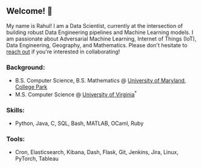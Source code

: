 ## Welcome! :wave:

My name is Rahul! I am a Data Scientist, currently at the intersection of building robust Data Engineering pipelines and Machine Learning models. I am passionate about Adversarial Machine Learning, Internet of Things (IoT), Data Engineering, Geography, and Mathematics. Please don't hesitate to [reach out](mailto:dqb5ty@virginia.edu) if you're interested in collaborating!

### Background:
- B.S. Computer Science, B.S. Mathematics @ [University of Maryland, College Park](https://umd.edu/)
- M.S. Computer Science @ [University of Virginia](https://www.virginia.edu/)<sup>*</sup>

### Skills:
- Python, Java, C, SQL, Bash, MATLAB, OCaml, Ruby 

### Tools:
- Cron, Elasticsearch, Kibana, Dash, Flask, Git, Jenkins, Jira, Linux, PyTorch, Tableau
